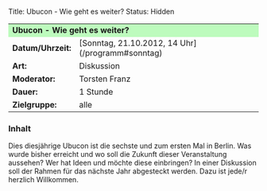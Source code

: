 Title: Ubucon - Wie geht es weiter?
Status: Hidden

<table border="0" cellpadding="3" cellspacing="0" width="100%">
<tr>
<td colspan="3" style="font-weight: bold; background-color: #bdfbbd;">
Ubucon - Wie geht es weiter?

</td>
</tr>
<tr>
<td style="font-weight: bold;">
Datum/Uhrzeit:

</td>
<td>
[Sonntag, 21.10.2012, 14 Uhr](/programm#sonntag)

</td>
</tr>
<tr>
<td style="font-weight: bold;">
Art:

</td>
<td>
Diskussion

</td>
</tr>
<tr>
<td style="font-weight: bold;">
Moderator:

</td>
<td>
Torsten Franz

</td>
</tr>
<tr>
<td style="font-weight: bold;">
Dauer:

</td>
<td>
1 Stunde

</td>
</tr>
<tr>
<td style="font-weight: bold;">
Zielgruppe:

</td>
<td>
alle

</td>
</tr>
</table>

### Inhalt

Dies diesjährige Ubucon ist die sechste und zum ersten Mal in Berlin.
Was wurde bisher erreicht und wo soll die Zukunft dieser Veranstaltung
aussehen? Wer hat Ideen und möchte diese einbringen? In einer Diskussion
soll der Rahmen für das nächste Jahr abgesteckt werden. Dazu ist jede/r
herzlich Willkommen.
